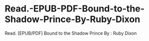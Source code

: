 # Read.-EPUB-PDF-Bound-to-the-Shadow-Prince-By-Ruby-Dixon
Read. [EPUB/PDF] Bound to the Shadow Prince By : Ruby Dixon
